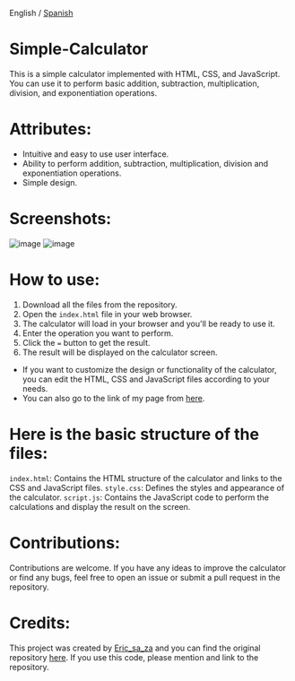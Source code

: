 English / [Spanish](https://github.com/ericsaza/JS_Simple-Calculator/blob/main/README_es.md)
# Simple-Calculator
This is a simple calculator implemented with HTML, CSS, and JavaScript. You can use it to perform basic addition, subtraction, multiplication, division, and exponentiation operations.

# Attributes:
- Intuitive and easy to use user interface.
- Ability to perform addition, subtraction, multiplication, division and exponentiation operations.
- Simple design.

# Screenshots:
![image](https://github.com/ericsaza/JS_Calculadora_sencilla/assets/94136968/99fbbfa9-6823-49e7-81c9-5121dad9a3f7)
![image](https://github.com/ericsaza/JS_Calculadora_sencilla/assets/94136968/33cd2656-0b76-45f5-8254-a29804659782)

# How to use:
1. Download all the files from the repository.
2. Open the `index.html` file in your web browser.
3. The calculator will load in your browser and you'll be ready to use it.
4. Enter the operation you want to perform.
5. Click the `=` button to get the result.
6. The result will be displayed on the calculator screen.
- If you want to customize the design or functionality of the calculator, you can edit the HTML, CSS and JavaScript files according to your needs.
- You can also go to the link of my page from [here](https://ericsaza.github.io/JS_Simple-Calculator/).

# Here is the basic structure of the files:
`index.html`: Contains the HTML structure of the calculator and links to the CSS and JavaScript files.
`style.css`: Defines the styles and appearance of the calculator.
`script.js`: Contains the JavaScript code to perform the calculations and display the result on the screen.

# Contributions:
Contributions are welcome. If you have any ideas to improve the calculator or find any bugs, feel free to open an issue or submit a pull request in the repository.

# Credits:
This project was created by [Eric_sa_za](https://github.com/ericsaza) and you can find the original repository [here](https://github.com/ericsaza/JS_Simple-Calculator).
If you use this code, please mention and link to the repository.
